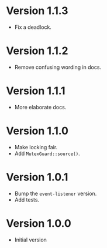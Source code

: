 # Version 1.1.3

- Fix a deadlock.

# Version 1.1.2

- Remove confusing wording in docs.

# Version 1.1.1

- More elaborate docs.

# Version 1.1.0

- Make locking fair.
- Add `MutexGuard::source()`.

# Version 1.0.1

- Bump the `event-listener` version.
- Add tests.

# Version 1.0.0

- Initial version
